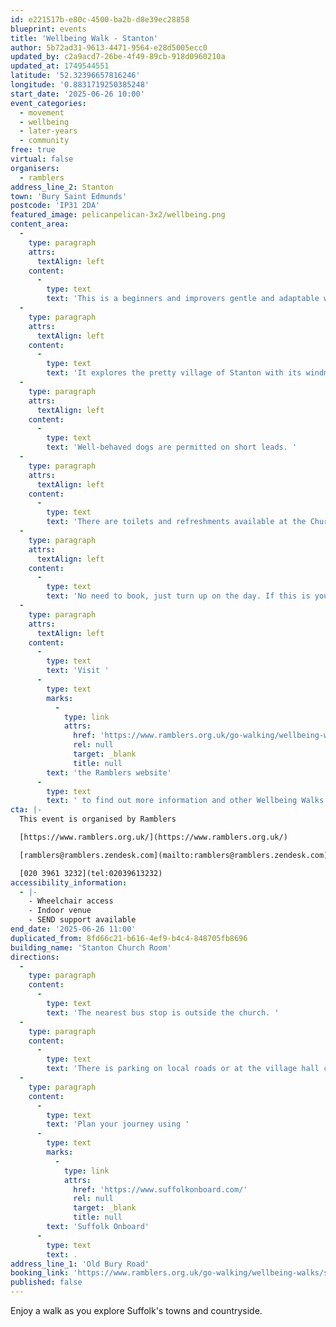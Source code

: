 ```yaml
---
id: e221517b-e80c-4500-ba2b-d8e39ec28858
blueprint: events
title: 'Wellbeing Walk - Stanton'
author: 5b72ad31-9613-4471-9564-e28d5005ecc0
updated_by: c2a9acd7-26be-4f49-89cb-918d0960210a
updated_at: 1749544551
latitude: '52.32396657816246'
longitude: '0.8831719250385248'
start_date: '2025-06-26 10:00'
event_categories:
  - movement
  - wellbeing
  - later-years
  - community
free: true
virtual: false
organisers:
  - ramblers
address_line_2: Stanton
town: 'Bury Saint Edmunds'
postcode: 'IP31 2DA'
featured_image: pelicanpelican-3x2/wellbeing.png
content_area:
  -
    type: paragraph
    attrs:
      textAlign: left
    content:
      -
        type: text
        text: 'This is a beginners and improvers gentle and adaptable walk, inviting connection with others and nature.'
  -
    type: paragraph
    attrs:
      textAlign: left
    content:
      -
        type: text
        text: 'It explores the pretty village of Stanton with its windmill and grundle. The walk is graded between 1-3 and is up to 60 minutes long. '
  -
    type: paragraph
    attrs:
      textAlign: left
    content:
      -
        type: text
        text: 'Well-behaved dogs are permitted on short leads. '
  -
    type: paragraph
    attrs:
      textAlign: left
    content:
      -
        type: text
        text: 'There are toilets and refreshments available at the Church Rooms.'
  -
    type: paragraph
    attrs:
      textAlign: left
    content:
      -
        type: text
        text: 'No need to book, just turn up on the day. If this is your first walk you will be required to complete a registration form before the walk.'
  -
    type: paragraph
    attrs:
      textAlign: left
    content:
      -
        type: text
        text: 'Visit '
      -
        type: text
        marks:
          -
            type: link
            attrs:
              href: 'https://www.ramblers.org.uk/go-walking/wellbeing-walks-groups/ramblers-wellbeing-walks-suffolk'
              rel: null
              target: _blank
              title: null
        text: 'the Ramblers website'
      -
        type: text
        text: ' to find out more information and other Wellbeing Walks. '
cta: |-
  This event is organised by Ramblers

  [https://www.ramblers.org.uk/](https://www.ramblers.org.uk/) 

  [ramblers@ramblers.zendesk.com](mailto:ramblers@ramblers.zendesk.com)

  [020 3961 3232](tel:02039613232)
accessibility_information:
  - |-
    - Wheelchair access
    - Indoor venue
    - SEND support available
end_date: '2025-06-26 11:00'
duplicated_from: 8fd66c21-b616-4ef9-b4c4-848705fb8696
building_name: 'Stanton Church Room'
directions:
  -
    type: paragraph
    content:
      -
        type: text
        text: 'The nearest bus stop is outside the church. '
  -
    type: paragraph
    content:
      -
        type: text
        text: 'There is parking on local roads or at the village hall carpark. There is accessible car parking at the Church Rooms.'
  -
    type: paragraph
    content:
      -
        type: text
        text: 'Plan your journey using '
      -
        type: text
        marks:
          -
            type: link
            attrs:
              href: 'https://www.suffolkonboard.com/'
              rel: null
              target: _blank
              title: null
        text: 'Suffolk Onboard'
      -
        type: text
        text: .
address_line_1: 'Old Bury Road'
booking_link: 'https://www.ramblers.org.uk/go-walking/wellbeing-walks/stanton-wellbeing-walk-near-bury-st-edmunds-36'
published: false
---
```

Enjoy a walk as you explore Suffolk's towns and countryside.